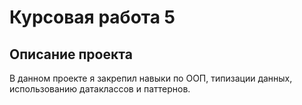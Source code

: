 # Курсовая работа 5

## Описание проекта
В данном проекте я закрепил навыки по ООП, 
типизации данных, использованию 
датаклассов и паттернов.
